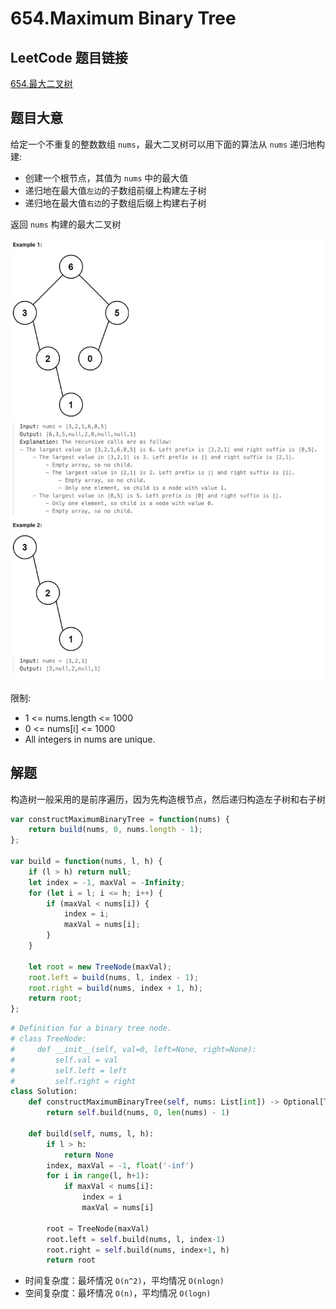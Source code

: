 # 654.Maximum Binary Tree

## LeetCode 题目链接

[654.最大二叉树](https://leetcode.cn/problems/maximum-binary-tree/)

## 题目大意

给定一个不重复的整数数组 `nums`，最大二叉树可以用下面的算法从 `nums` 递归地构建:
- 创建一个根节点，其值为 `nums` 中的最大值
- 递归地在最大值`左边`的子数组前缀上构建左子树
- 递归地在最大值`右边`的子数组后缀上构建右子树

返回 `nums` 构建的最大二叉树

![alt text](images/example654.png)

限制:
- 1 <= nums.length <= 1000
- 0 <= nums[i] <= 1000
- All integers in nums are unique.

## 解题

构造树一般采用的是前序遍历，因为先构造根节点，然后递归构造左子树和右子树

```js
var constructMaximumBinaryTree = function(nums) {
    return build(nums, 0, nums.length - 1);
};

var build = function(nums, l, h) {
    if (l > h) return null;
    let index = -1, maxVal = -Infinity;
    for (let i = l; i <= h; i++) {
        if (maxVal < nums[i]) {
            index = i;
            maxVal = nums[i];
        }
    }
    
    let root = new TreeNode(maxVal);
    root.left = build(nums, l, index - 1);
    root.right = build(nums, index + 1, h);
    return root;
};
```
```python
# Definition for a binary tree node.
# class TreeNode:
#     def __init__(self, val=0, left=None, right=None):
#         self.val = val
#         self.left = left
#         self.right = right
class Solution:
    def constructMaximumBinaryTree(self, nums: List[int]) -> Optional[TreeNode]:
        return self.build(nums, 0, len(nums) - 1)
        
    def build(self, nums, l, h):
        if l > h:
            return None
        index, maxVal = -1, float('-inf')
        for i in range(l, h+1):
            if maxVal < nums[i]:
                index = i
                maxVal = nums[i]
        
        root = TreeNode(maxVal)
        root.left = self.build(nums, l, index-1)
        root.right = self.build(nums, index+1, h)
        return root
```

- 时间复杂度：最坏情况 `O(n^2)`，平均情况 `O(nlogn)`
- 空间复杂度：最坏情况 `O(n)`，平均情况 `O(logn)`
